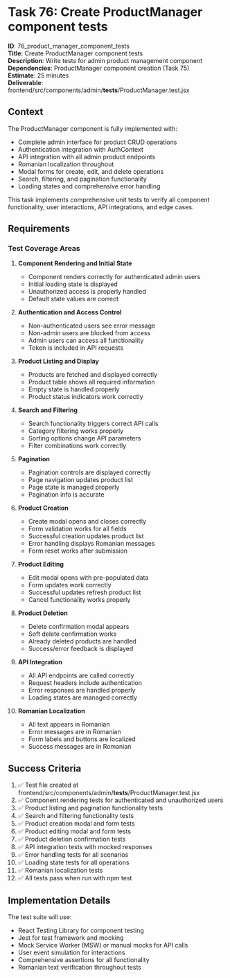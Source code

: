 # Task 76: Create ProductManager component tests

**ID**: 76_product_manager_component_tests  
**Title**: Create ProductManager component tests  
**Description**: Write tests for admin product management component  
**Dependencies**: ProductManager component creation (Task 75)  
**Estimate**: 25 minutes  
**Deliverable**: frontend/src/components/admin/__tests__/ProductManager.test.jsx

## Context

The ProductManager component is fully implemented with:
- Complete admin interface for product CRUD operations
- Authentication integration with AuthContext
- API integration with all admin product endpoints
- Romanian localization throughout
- Modal forms for create, edit, and delete operations
- Search, filtering, and pagination functionality
- Loading states and comprehensive error handling

This task implements comprehensive unit tests to verify all component functionality, user interactions, API integrations, and edge cases.

## Requirements

### Test Coverage Areas

1. **Component Rendering and Initial State**
   - Component renders correctly for authenticated admin users
   - Initial loading state is displayed
   - Unauthorized access is properly handled
   - Default state values are correct

2. **Authentication and Access Control**
   - Non-authenticated users see error message
   - Non-admin users are blocked from access
   - Admin users can access all functionality
   - Token is included in API requests

3. **Product Listing and Display**
   - Products are fetched and displayed correctly
   - Product table shows all required information
   - Empty state is handled properly
   - Product status indicators work correctly

4. **Search and Filtering**
   - Search functionality triggers correct API calls
   - Category filtering works properly
   - Sorting options change API parameters
   - Filter combinations work correctly

5. **Pagination**
   - Pagination controls are displayed correctly
   - Page navigation updates product list
   - Page state is managed properly
   - Pagination info is accurate

6. **Product Creation**
   - Create modal opens and closes correctly
   - Form validation works for all fields
   - Successful creation updates product list
   - Error handling displays Romanian messages
   - Form reset works after submission

7. **Product Editing**
   - Edit modal opens with pre-populated data
   - Form updates work correctly
   - Successful updates refresh product list
   - Cancel functionality works properly

8. **Product Deletion**
   - Delete confirmation modal appears
   - Soft delete confirmation works
   - Already deleted products are handled
   - Success/error feedback is displayed

9. **API Integration**
   - All API endpoints are called correctly
   - Request headers include authentication
   - Error responses are handled properly
   - Loading states are managed correctly

10. **Romanian Localization**
    - All text appears in Romanian
    - Error messages are in Romanian
    - Form labels and buttons are localized
    - Success messages are in Romanian

## Success Criteria

1. ✅ Test file created at frontend/src/components/admin/__tests__/ProductManager.test.jsx
2. ✅ Component rendering tests for authenticated and unauthorized users
3. ✅ Product listing and pagination functionality tests
4. ✅ Search and filtering functionality tests
5. ✅ Product creation modal and form tests
6. ✅ Product editing modal and form tests
7. ✅ Product deletion confirmation tests
8. ✅ API integration tests with mocked responses
9. ✅ Error handling tests for all scenarios
10. ✅ Loading state tests for all operations
11. ✅ Romanian localization tests
12. ✅ All tests pass when run with npm test

## Implementation Details

The test suite will use:
- React Testing Library for component testing
- Jest for test framework and mocking
- Mock Service Worker (MSW) or manual mocks for API calls
- User event simulation for interactions
- Comprehensive assertions for all functionality
- Romanian text verification throughout tests